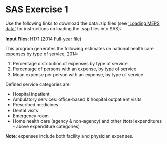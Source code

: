 # SAS Exercise 1

Use the following links to download the data .zip files (see ['Loading MEPS data'](../README.md#loading-meps-data) for instructions on loading the .ssp files into SAS):

<b>Input Files</b>:  [H171 (2014 Full-year file)](https://meps.ahrq.gov/mepsweb/data_files/pufs/h171ssp.zip)

This program generates the following estimates on national health care expenses by type of service, 2014:

1. Percentage distribution of expenses by type of service
2. Percentage of persons with an expense, by type of service
3. Mean expense per person with an expense, by type of service

Defined service categories are:
- Hospital inpatient
- Ambulatory services: office-based & hospital outpatient visits
- Prescribed medicines
- Dental visits
- Emergency room
- Home health care (agency & non-agency) and other (total expenditures - above expenditure categories)

<b>Note</b>: expenses include both facility and physician expenses.
